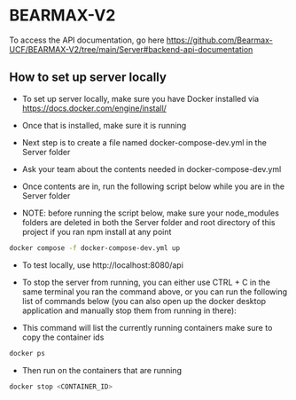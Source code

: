 # BEARMAX-V2
To access the API documentation, go here https://github.com/Bearmax-UCF/BEARMAX-V2/tree/main/Server#backend-api-documentation

## How to set up server locally

- To set up server locally, make sure you have Docker installed via https://docs.docker.com/engine/install/
- Once that is installed, make sure it is running
- Next step is to create a file named docker-compose-dev.yml in the Server folder

- Ask your team about the contents needed in docker-compose-dev.yml

- Once contents are in, run the following script below while you are in the Server folder
- NOTE: before running the script below, make sure your node_modules folders are deleted in both the Server folder and root directory of this project if you ran npm install at any point

```bash
docker compose -f docker-compose-dev.yml up
```
- To test locally, use http://localhost:8080/api

- To stop the server from running, you can either use CTRL + C in the same terminal you ran the command above, or you can run the following list of commands below (you can also open up the docker desktop application and manually stop them from running in there):

- This command will list the currently running containers make sure to copy the container ids
```bash
docker ps
```

- Then run on the containers that are running
```bash
docker stop <CONTAINER_ID>
```

